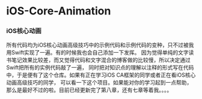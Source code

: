 # iOS-Core-Animation
<h3>iOS核心动画</h3>
<p>所有代码均为iOS核心动画高级技巧中的示例代码和示例代码的变种，只不过被我用Swift实现了一遍。有的时候我也会自己添加一下发挥。
因为觉得单纯的文字读书笔记效果比较差，而又觉得代码和文字混合的博客做的比较慢，所以决定通过Swift把所有的实例代码敲了一遍，
同时把对知识点的理解以注释的形式写在代码中，于是便有了这个仓库。如果有正在学习iOS CA框架的同学或者正在看iOS核心动画高级技巧的同学，
可以看一下这个项目。如果能对你的学习起到一点帮助，那么是最好不过的啦。目前已经更新完了第八章，还有七章等着我。。。。</p>
